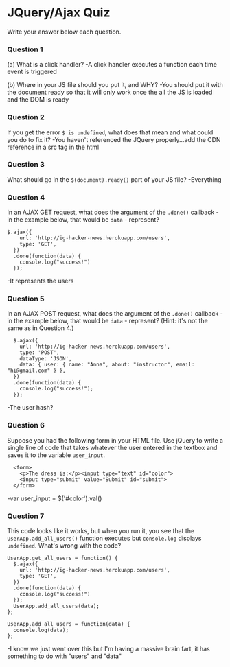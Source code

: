 # JQuery/Ajax Quiz

Write your answer below each question.

### Question 1
(a) What is a click handler?
-A click handler executes a function each time event is triggered

(b) Where in your JS file should you put it, and WHY?
-You should put it with the document ready so that it will only work once the all the JS is loaded and the DOM is ready

### Question 2
If you get the error `$ is undefined`, what does that mean and what could you do to fix it?
-You haven't referenced the JQuery properly...add the CDN reference in a src tag in the html

### Question 3
What should go in the `$(document).ready()` part of your JS file?
-Everything

### Question 4
In an AJAX GET request, what does the argument of the `.done()` callback - in the example below, that would be `data` - represent?

```
$.ajax({
    url: 'http://ig-hacker-news.herokuapp.com/users',
    type: 'GET',
  })
  .done(function(data) {
    console.log("success!")
  });

```
-It represents the users

### Question 5
In an AJAX POST request, what does the argument of the `.done()` callback - in the example below, that would be `data` - represent? (Hint: it's not the same as in Question 4.)

```
  $.ajax({
    url: 'http://ig-hacker-news.herokuapp.com/users',
    type: 'POST',
    dataType: 'JSON',
    data: { user: { name: "Anna", about: "instructor", email: "hi@gmail.com" } },
  })
  .done(function(data) {
    console.log("success!");
  });
```
-The user hash?

### Question 6
Suppose you had the following form in your HTML file. Use jQuery to write a single line of code that takes whatever the user entered in the textbox and saves it to the variable `user_input`.

```
  <form>
    <p>The dress is:</p><input type="text" id="color">
    <input type="submit" value="Submit" id="submit">
  </form>
```
-var user_input =  $('#color').val()

### Question 7
This code looks like it works, but when you run it, you see that the `UserApp.add_all_users()` function executes but `console.log` displays `undefined`. What's wrong with the code?

```
UserApp.get_all_users = function() {
  $.ajax({
    url: 'http://ig-hacker-news.herokuapp.com/users',
    type: 'GET',
  })
  .done(function(data) {
    console.log("success!")
  });
  UserApp.add_all_users(data);
};

UserApp.add_all_users = function(data) {
  console.log(data);
};
```

-I know we just went over this but I'm having a massive brain fart, it has something to do with "users" and "data"

